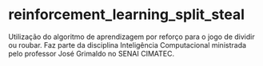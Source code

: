# reinforcement_learning_split_steal
Utilização do algoritmo de aprendizagem por reforço para o jogo de dividir ou roubar. Faz parte da disciplina Inteligência Computacional ministrada pelo professor José Grimaldo no SENAI CIMATEC.
